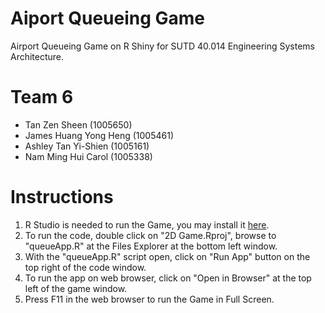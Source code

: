# Aiport Queueing Game
Airport Queueing Game on R Shiny for SUTD 40.014 Engineering Systems Architecture.


# Team 6
- Tan Zen Sheen (1005650)
- James Huang Yong Heng (1005461)
- Ashley Tan Yi-Shien (1005161)
- Nam Ming Hui Carol (1005338)


# Instructions

1. R Studio is needed to run the Game, you may install it [here](https://posit.co/products/open-source/rstudio/).  
2. To run the code, double click on "2D Game.Rproj", browse to "queueApp.R" at the Files Explorer at the bottom left window.  
3. With the "queueApp.R" script open, click on "Run App" button on the top right of the code window.
4. To run the app on web browser, click on "Open in Browser" at the top left of the game window.
5. Press F11 in the web browser to run the Game in Full Screen.

